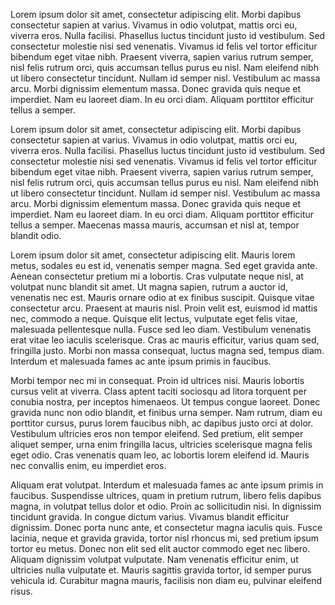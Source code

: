 Lorem ipsum dolor sit amet, consectetur adipiscing elit. Morbi dapibus
consectetur sapien at varius. Vivamus in odio volutpat, mattis orci eu, viverra
eros. Nulla facilisi. Phasellus luctus tincidunt justo id vestibulum. Sed
consectetur molestie nisi sed venenatis. Vivamus id felis vel tortor efficitur
bibendum eget vitae nibh. Praesent viverra, sapien varius rutrum semper, nisl
felis rutrum orci, quis accumsan tellus purus eu nisl. Nam eleifend nibh ut
libero consectetur tincidunt. Nullam id semper nisl. Vestibulum ac massa arcu.
Morbi dignissim elementum massa. Donec gravida quis neque et imperdiet. Nam eu
laoreet diam. In eu orci diam. Aliquam porttitor efficitur tellus a semper.

Lorem ipsum dolor sit amet, consectetur adipiscing elit. Morbi dapibus
consectetur sapien at varius. Vivamus in odio volutpat, mattis orci eu, viverra
eros. Nulla facilisi. Phasellus luctus tincidunt justo id vestibulum. Sed
consectetur molestie nisi sed venenatis. Vivamus id felis vel tortor efficitur
bibendum eget vitae nibh. Praesent viverra, sapien varius rutrum semper, nisl
felis rutrum orci, quis accumsan tellus purus eu nisl. Nam eleifend nibh ut
libero consectetur tincidunt. Nullam id semper nisl. Vestibulum ac massa arcu.
Morbi dignissim elementum massa. Donec gravida quis neque et imperdiet. Nam eu
laoreet diam. In eu orci diam. Aliquam porttitor efficitur tellus a semper.
Maecenas massa mauris, accumsan et nisl at, tempor blandit odio.

Lorem ipsum dolor sit amet, consectetur adipiscing elit. Mauris lorem metus,
sodales eu est id, venenatis semper magna. Sed eget gravida ante. Aenean
consectetur pretium mi a lobortis. Cras vulputate neque nisl, at volutpat nunc
blandit sit amet. Ut magna sapien, rutrum a auctor id, venenatis nec est. Mauris
ornare odio at ex finibus suscipit. Quisque vitae consectetur arcu. Praesent at
mauris nisl. Proin velit est, euismod id mattis nec, commodo a neque. Quisque
elit lectus, vulputate eget felis vitae, malesuada pellentesque nulla. Fusce sed
leo diam. Vestibulum venenatis erat vitae leo iaculis scelerisque. Cras ac
mauris efficitur, varius quam sed, fringilla justo. Morbi non massa consequat,
luctus magna sed, tempus diam. Interdum et malesuada fames ac ante ipsum primis
in faucibus.

Morbi tempor nec mi in consequat. Proin id ultrices nisi. Mauris lobortis cursus
velit at viverra. Class aptent taciti sociosqu ad litora torquent per conubia
nostra, per inceptos himenaeos. Ut tempus congue laoreet. Donec gravida nunc non
odio blandit, et finibus urna semper. Nam rutrum, diam eu porttitor cursus,
purus lorem faucibus nibh, ac dapibus justo orci at dolor. Vestibulum ultricies
eros non tempor eleifend. Sed pretium, elit semper aliquet semper, urna enim
fringilla lacus, ultricies scelerisque magna felis eget odio. Cras venenatis
quam leo, ac lobortis lorem eleifend id. Mauris nec convallis enim, eu imperdiet
eros.

Aliquam erat volutpat. Interdum et malesuada fames ac ante ipsum primis in
faucibus. Suspendisse ultrices, quam in pretium rutrum, libero felis dapibus
magna, in volutpat tellus dolor et odio. Proin ac sollicitudin nisi. In
dignissim tincidunt gravida. In congue dictum varius. Vivamus blandit efficitur
dignissim. Donec porta nunc ante, et consectetur magna iaculis quis. Fusce
lacinia, neque et gravida gravida, tortor nisl rhoncus mi, sed pretium ipsum
tortor eu metus. Donec non elit sed elit auctor commodo eget nec libero. Aliquam
dignissim volutpat vulputate. Nam venenatis efficitur enim, ut ultricies nulla
vulputate et. Mauris sagittis gravida tortor, id semper purus vehicula id.
Curabitur magna mauris, facilisis non diam eu,
pulvinar eleifend risus.